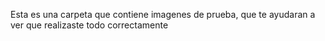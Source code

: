 Esta es una carpeta que contiene imagenes de prueba, que te ayudaran a ver que realizaste todo correctamente
